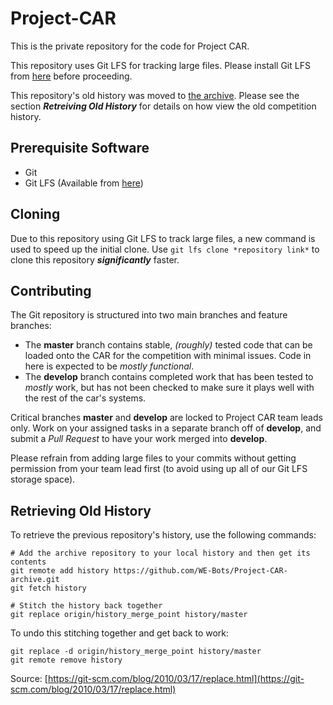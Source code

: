 # Project-CAR
This is the private repository for the code for Project CAR.

This repository uses Git LFS for tracking large files. Please install
 Git LFS from [here](https://git-lfs.github.com)
 before proceeding.

This repository's old history was moved to
 [the archive](https://github.com/WE-Bots/Project-CAR-archive).
 Please see the section ***Retreiving Old History***
 for details on how view the old competition history.


## Prerequisite Software
* Git
* Git LFS (Available from [here](https://git-lfs.github.com))


## Cloning
Due to this repository using Git LFS to track large files, a new command
 is used to speed up the initial clone. Use `git lfs clone *repository link*`
 to clone this repository ***significantly*** faster.


## Contributing
The Git repository is structured into two main branches and feature branches:
* The **master** branch contains stable, _(roughly)_ tested code that can be
 loaded onto the CAR for the competition with minimal issues. Code in here is
 expected to be _mostly functional_.
* The **develop** branch contains completed work that has been tested to
 _mostly_ work, but has not been checked to make sure it plays well with the
 rest of the car's systems. 

Critical branches **master** and **develop** are locked to Project CAR team
 leads only. Work on your assigned tasks in a separate branch off of **develop**,
 and submit a _Pull Request_ to have your work merged into **develop**.

Please refrain from adding large files to your commits without getting permission
 from your team lead first (to avoid using up all of our Git LFS storage space).


## Retrieving Old History
To retrieve the previous repository's history, use the following commands:
```
# Add the archive repository to your local history and then get its contents
git remote add history https://github.com/WE-Bots/Project-CAR-archive.git
git fetch history

# Stitch the history back together
git replace origin/history_merge_point history/master
```
To undo this stitching together and get back to work:
```
git replace -d origin/history_merge_point history/master
git remote remove history
```

Source: [https://git-scm.com/blog/2010/03/17/replace.html](https://git-scm.com/blog/2010/03/17/replace.html)
